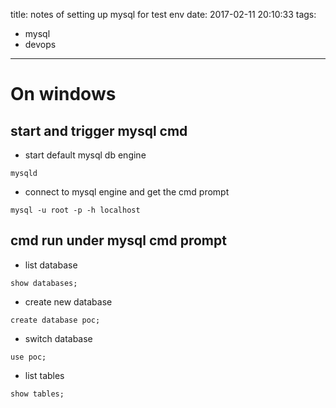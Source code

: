 title: notes of setting up mysql for test env
date: 2017-02-11 20:10:33
tags:
- mysql
- devops
---


# On windows

## start and trigger mysql cmd
* start default mysql db engine

 ```shell
mysqld
```

* connect to mysql engine and get the cmd prompt
```shell
mysql -u root -p -h localhost
```

## cmd run under mysql cmd prompt

* list database
 ```shell
show databases;
```
* create new database
 ```shell
create database poc;
 ```
* switch database
 ```shell
use poc;
 ```
* list tables
 ```shell
show tables;
 ```
